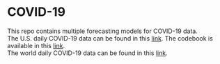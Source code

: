 # COVID-19
This repo contains multiple forecasting models for COVID-19 data.  
The U.S. daily COVID-19 data can be found in this [link](https://raw.githubusercontent.com/nytimes/covid-19-data/master/us-counties.csv). The codebook is available in this [link](https://github.com/owid/covid-19-data/blob/master/public/data/owid-covid-codebook.csv).  
The world daily COVID-19 data can be found in this [link](https://covid.ourworldindata.org/data/owid-covid-data.csv).  
 
